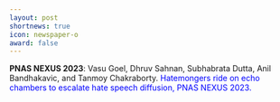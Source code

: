 ```yaml
---
layout: post
shortnews: true
icon: newspaper-o
award: false
---
```


<b>PNAS NEXUS 2023</b>: Vasu Goel, Dhruv Sahnan, Subhabrata Dutta, Anil Bandhakavic, and Tanmoy Chakraborty.  <font color="blue"> Hatemongers ride on echo chambers to escalate hate speech diffusion, PNAS NEXUS 2023.</font>
